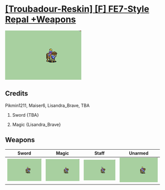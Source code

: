 # [\[Troubadour-Reskin\] \[F\] FE7-Style Repal +Weapons](./)

<img src="./1.%20Sword/Sword_000.png" alt="[Troubadour-Reskin] [F] FE7-Style Repal +Weapons standing" />

## Credits

Pikmin1211, Maiser6, Lisandra_Brave, TBA

1. Sword {TBA}

6. Magic {Lisandra_Brave}

## Weapons


|Sword |Magic |Staff |Unarmed |
|  :---: | :---: | :---: | :---: |
| <img alt="Sword animation" src="./1.%20Sword/Sword.gif" /> | <img alt="Magic animation" src="./6.%20Magic/Magic.gif" /> | <img alt="Staff animation" src="./7.%20Staff/Staff.gif" /> | <img alt="Unarmed animation" src="./8.%20Unarmed/Unarmed.gif" /> |
